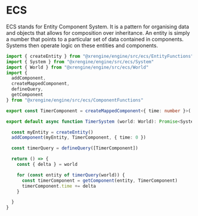 # ECS

ECS stands for Entity Component System. It is a pattern for organising data and objects that allows for composition over inheritance. An entity is simply a number that points to a particular set of data contained in components. Systems then operate logic on these entities and components.

```ts
import { createEntity } from "@xrengine/engine/src/ecs/EntityFunctions"
import { System } from "@xrengine/engine/src/ecs/System"
import { World } from "@xrengine/engine/src/ecs/World"
import { 
  addComponent,
  createMappedComponent,
  defineQuery,
  getComponent
} from "@xrengine/engine/src/ecs/ComponentFunctions"

export const TimerComponent = createMappedComponent<{ time: number }>('TimerComponent')

export default async function TimerSystem (world: World): Promise<System> {

  const myEntity = createEntity()
  addComponent(myEntity, TimerComponent, { time: 0 })

  const timerQuery = defineQuery([TimerComponent])

  return () => {
    const { delta } = world

    for (const entity of timerQuery(world)) {
      const timerComponent = getComponent(entity, TimerComponent)
      timerComponent.time += delta
    }

  }
}

```